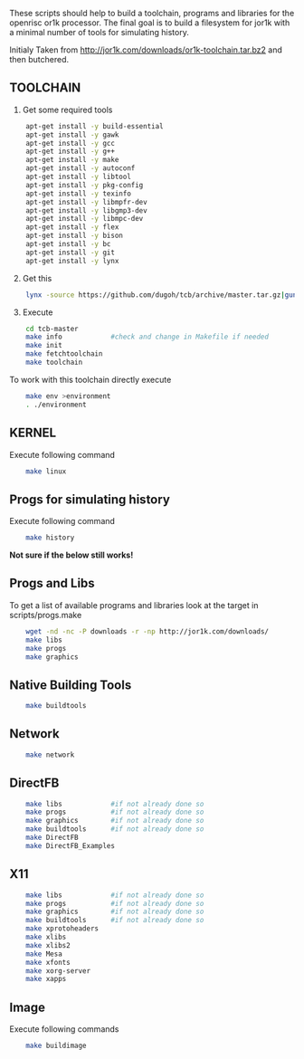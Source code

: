 These scripts should help to build a toolchain, programs and libraries for the openrisc or1k processor. The final goal is to build a filesystem for jor1k with a minimal number of tools for simulating history.

Initialy Taken from http://jor1k.com/downloads/or1k-toolchain.tar.bz2 and then butchered.


TOOLCHAIN
---------

1. Get some required tools
```sh
	apt-get install -y build-essential
	apt-get install -y gawk
	apt-get install -y gcc
	apt-get install -y g++
	apt-get install -y make
	apt-get install -y autoconf
	apt-get install -y libtool
	apt-get install -y pkg-config
	apt-get install -y texinfo
	apt-get install -y libmpfr-dev
	apt-get install -y libgmp3-dev
	apt-get install -y libmpc-dev
	apt-get install -y flex
	apt-get install -y bison
	apt-get install -y bc
	apt-get install -y git
	apt-get install -y lynx
```
2. Get this
```sh
	lynx -source https://github.com/dugoh/tcb/archive/master.tar.gz|gunzip -c |tar -xvf -
```
3. Execute
```sh
	cd tcb-master
	make info            #check and change in Makefile if needed
	make init
	make fetchtoolchain
	make toolchain
```

To work with this toolchain directly execute
```sh
	make env >environment
	. ./environment
```

KERNEL
------
Execute following command
```sh
	make linux
```

Progs for simulating history
----------------------------
Execute following command

```sh
	make history
```

**Not sure if the below still works!**

Progs and Libs
--------------

To get a list of available programs and libraries look at the target in scripts/progs.make

```sh
	wget -nd -nc -P downloads -r -np http://jor1k.com/downloads/
	make libs
	make progs
	make graphics
```


Native Building Tools
---------------------
```sh
	make buildtools
```

Network 
-------
```sh
	make network
```


DirectFB
--------
```sh
	make libs            #if not already done so
	make progs           #if not already done so
	make graphics        #if not already done so
	make buildtools      #if not already done so
	make DirectFB 
	make DirectFB_Examples
```

X11
---
```sh
	make libs            #if not already done so
	make progs           #if not already done so
	make graphics        #if not already done so
	make buildtools      #if not already done so
	make xprotoheaders
	make xlibs
	make xlibs2
	make Mesa
	make xfonts
	make xorg-server
	make xapps
```
Image
-----

Execute following commands
```sh
	make buildimage
```
